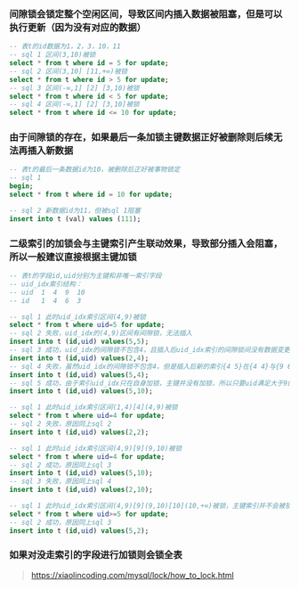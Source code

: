 ### 间隙锁会锁定整个空闲区间，导致区间内插入数据被阻塞，但是可以执行更新（因为没有对应的数据）

```sql
-- 表t的id数据为1，2，3，10，11
-- sql 1 区间(3,10)被锁
select * from t where id = 5 for update;
-- sql 2 区间(3,10] [11,+∞)被锁
select * from t where id > 5 for update;
-- sql 3 区间(-∞,1] [2] [3,10)被锁
select * from t where id < 5 for update;
-- sql 4 区间(-∞,1] [2] [3,10]被锁
select * from t where id <= 10 for update;
```

### 由于间隙锁的存在，如果最后一条加锁主键数据正好被删除则后续无法再插入新数据

```sql
-- 表t的最后一条数据id为10，被删除后正好被事物锁定
-- sql 1
begin;
select * from t where id = 10 for update;

-- sql 2 新数据id为11，但被sql 1阻塞
insert into t (val) values (111);
```

### 二级索引的加锁会与主键索引产生联动效果，导致部分插入会阻塞，所以一般建议直接根据主键加锁

```sql
-- 表t的字段id,uid分别为主键和非唯一索引字段
-- uid_idx索引结构：
-- uid  1  4  9  10
-- id   1  4  6  3

-- sql 1 此时uid_idx索引区间(4,9)被锁
select * from t where uid=5 for update;
-- sql 2 失败，uid_idx的(4,9)区间有间隙锁，无法插入
insert into t (id,uid) values(5,5);
-- sql 3 成功，uid_idx的间隙锁不包含4，且插入后uid_idx索引的间隙锁间没有数据变更，所以可以成功
insert into t (id,uid) values(2,4);
-- sql 4 失败，虽然uid_idx的间隙锁不包含4，但是插入后新的索引{4 5}在{4 4}与{9 6}之间，会更新间隙锁，所以不能插入
insert into t (id,uid) values(5,4);
-- sql 5 成功，由于索引uid_idx只在自身加锁，主键并没有加锁，所以只要uid满足大于9的要求就可以正常插入
insert into t (id,uid) values(5,10);

-- sql 1 此时uid_idx索引区间(1,4)[4](4,9)被锁
select * from t where uid=4 for update;
-- sql 2 失败，原因同上sql 2
insert into t (id,uid) values(2,2);

-- sql 1 此时uid_idx索引区间(4,9)[9](9,10)被锁
select * from t where uid=4 for update;
-- sql 2 成功，原因同上sql 3
insert into t (id,uid) values(5,10);
-- sql 3 失败，原因同上sql 4
insert into t (id,uid) values(2,10);

-- sql 1 此时uid_idx索引区间(4,9)[9](9,10)[10](10,+∞)被锁，主键索引并不会被锁
select * from t where uid>=5 for update;
-- sql 2 成功，原因同上sql 3
insert into t (id,uid) values(5,2);
```

### 如果对没走索引的字段进行加锁则会锁全表

> https://xiaolincoding.com/mysql/lock/how_to_lock.html

